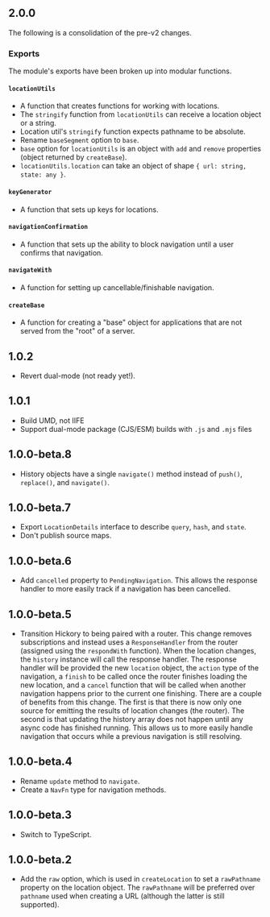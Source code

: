 ## 2.0.0

The following is a consolidation of the pre-v2 changes.

### Exports

The module's exports have been broken up into modular functions.

#### `locationUtils`

- A function that creates functions for working with locations.
- The `stringify` function from `locationUtils` can receive a location object or a string.
- Location util's `stringify` function expects pathname to be absolute.
- Rename `baseSegment` option to `base`.
- `base` option for `locationUtils` is an object with `add` and `remove` properties (object returned by `createBase`).
- `locationUtils.location` can take an object of shape `{ url: string, state: any }`.

#### `keyGenerator`

- A function that sets up keys for locations.

#### `navigationConfirmation`

- A function that sets up the ability to block navigation until a user confirms that navigation.

#### `navigateWith`

- A function for setting up cancellable/finishable navigation.

#### `createBase`

- A function for creating a "base" object for applications that are not served from the "root" of a server.

## 1.0.2

- Revert dual-mode (not ready yet!).

## 1.0.1

- Build UMD, not IIFE
- Support dual-mode package (CJS/ESM) builds with `.js` and `.mjs` files

## 1.0.0-beta.8

- History objects have a single `navigate()` method instead of `push()`, `replace()`, and `navigate()`.

## 1.0.0-beta.7

- Export `LocationDetails` interface to describe `query`, `hash`, and `state`.
- Don't publish source maps.

## 1.0.0-beta.6

- Add `cancelled` property to `PendingNavigation`. This allows the response handler to more easily track if a navigation has been cancelled.

## 1.0.0-beta.5

- Transition Hickory to being paired with a router. This change removes subscriptions and instead uses a `ResponseHandler` from the router (assigned using the `respondWith` function). When the location changes, the `history` instance will call the response handler. The response handler will be provided the new `location` object, the `action` type of the navigation, a `finish` to be called once the router finishes loading the new location, and a `cancel` function that will be called when another navigation happens prior to the current one finishing. There are a couple of benefits from this change. The first is that there is now only one source for emitting the results of location changes (the router). The second is that updating the history array does not happen until any async code has finished running. This allows us to more easily handle navigation that occurs while a previous navigation is still resolving.

## 1.0.0-beta.4

- Rename `update` method to `navigate`.
- Create a `NavFn` type for navigation methods.

## 1.0.0-beta.3

- Switch to TypeScript.

## 1.0.0-beta.2

- Add the `raw` option, which is used in `createLocation` to set a `rawPathname` property on the location object. The `rawPathname` will be preferred over `pathname` used when creating a URL (although the latter is still supported).
